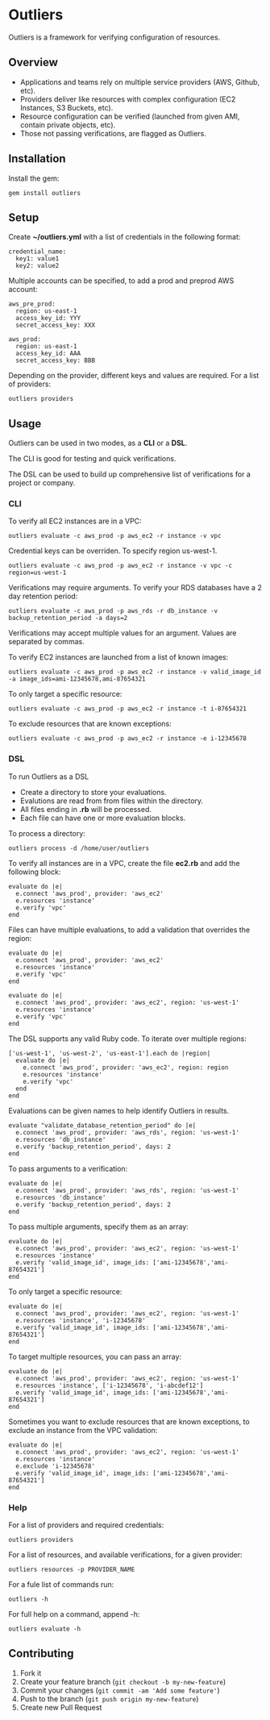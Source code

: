 # Outliers

Outliers is a framework for verifying configuration of resources.

## Overview

* Applications and teams rely on multiple service providers (AWS, Github, etc).
* Providers deliver like resources with complex configuration (EC2 Instances, S3 Buckets, etc).
* Resource configuration can be verified (launched from given AMI, contain private objects, etc).
* Those not passing verifications, are flagged as Outliers.

## Installation

Install the gem:

    gem install outliers

## Setup

Create **~/outliers.yml** with a list of credentials in the following format:

    credential_name:
      key1: value1
      key2: value2

Multiple accounts can be specified, to add a prod and preprod AWS account:

    aws_pre_prod:
      region: us-east-1
      access_key_id: YYY
      secret_access_key: XXX

    aws_prod:
      region: us-east-1
      access_key_id: AAA
      secret_access_key: BBB

Depending on the provider, different keys and values are required. For a list of providers:

    outliers providers

## Usage

Outliers can be used in two modes, as a **CLI** or a **DSL**.

The CLI is good for testing and quick verifications.

The DSL can be used to build up comprehensive list of verifications for a project or company.

### CLI

To verify all EC2 instances are in a VPC:

    outliers evaluate -c aws_prod -p aws_ec2 -r instance -v vpc

Credential keys can be overriden. To specify region us-west-1.

    outliers evaluate -c aws_prod -p aws_ec2 -r instance -v vpc -c region=us-west-1

Verifications may require arguments. To verify your RDS databases have a 2 day retention period:

    outliers evaluate -c aws_prod -p aws_rds -r db_instance -v backup_retention_period -a days=2

Verifications may accept multiple values for an argument. Values are separated by commas.

To verify EC2 instances are launched from a list of known images:

    outliers evaluate -c aws_prod -p aws_ec2 -r instance -v valid_image_id -a image_ids=ami-12345678,ami-87654321

To only target a specific resource:

    outliers evaluate -c aws_prod -p aws_ec2 -r instance -t i-87654321

To exclude resources that are known exceptions:

    outliers evaluate -c aws_prod -p aws_ec2 -r instance -e i-12345678

### DSL

To run Outliers as a DSL

* Create a directory to store your evaluations. 
* Evalutions are read from from files within the directory.
* All files ending in **.rb** will be processed.
* Each file can have one or more evaluation blocks. 

To process a directory:

    outliers process -d /home/user/outliers

To verify all instances are in a VPC, create the file **ec2.rb** and add the following block:

    evaluate do |e|
      e.connect 'aws_prod', provider: 'aws_ec2'
      e.resources 'instance'
      e.verify 'vpc'
    end

Files can have multiple evaluations, to add a validation that overrides the region:

    evaluate do |e|
      e.connect 'aws_prod', provider: 'aws_ec2'
      e.resources 'instance'
      e.verify 'vpc'
    end

    evaluate do |e|
      e.connect 'aws_prod', provider: 'aws_ec2', region: 'us-west-1'
      e.resources 'instance'
      e.verify 'vpc'
    end

The DSL supports any valid Ruby code. To iterate over multiple regions:

    ['us-west-1', 'us-west-2', 'us-east-1'].each do |region|
      evaluate do |e|
        e.connect 'aws_prod', provider: 'aws_ec2', region: region
        e.resources 'instance'
        e.verify 'vpc'
      end
    end

Evaluations can be given names to help identify Outliers in results.

    evaluate "validate_database_retention_period" do |e|
      e.connect 'aws_prod', provider: 'aws_rds', region: 'us-west-1'
      e.resources 'db_instance'
      e.verify 'backup_retention_period', days: 2
    end

To pass arguments to a verification:

    evaluate do |e|
      e.connect 'aws_prod', provider: 'aws_rds', region: 'us-west-1'
      e.resources 'db_instance'
      e.verify 'backup_retention_period', days: 2
    end

To pass multiple arguments, specify them as an array:

    evaluate do |e|
      e.connect 'aws_prod', provider: 'aws_ec2', region: 'us-west-1'
      e.resources 'instance'
      e.verify 'valid_image_id', image_ids: ['ami-12345678','ami-87654321']
    end

To only target a specific resource:

    evaluate do |e|
      e.connect 'aws_prod', provider: 'aws_ec2', region: 'us-west-1'
      e.resources 'instance', 'i-12345678'
      e.verify 'valid_image_id', image_ids: ['ami-12345678','ami-87654321']
    end

To target multiple resources, you can pass an array:

    evaluate do |e|
      e.connect 'aws_prod', provider: 'aws_ec2', region: 'us-west-1'
      e.resources 'instance', ['i-12345678', 'i-abcdef12']
      e.verify 'valid_image_id', image_ids: ['ami-12345678','ami-87654321']
    end

Sometimes you want to exclude resources that are known exceptions, to exclude an instance from the VPC validation:

    evaluate do |e|
      e.connect 'aws_prod', provider: 'aws_ec2', region: 'us-west-1'
      e.resources 'instance'
      e.exclude 'i-12345678'
      e.verify 'valid_image_id', image_ids: ['ami-12345678','ami-87654321']
    end

### Help

For a list of providers and required credentials:

    outliers providers

For a list of resources, and available verifications, for a given provider:

    outliers resources -p PROVIDER_NAME

For a fule list of commands run:

    outliers -h

For full help on a command, append -h:

    outliers evaluate -h

## Contributing

1. Fork it
2. Create your feature branch (`git checkout -b my-new-feature`)
3. Commit your changes (`git commit -am 'Add some feature'`)
4. Push to the branch (`git push origin my-new-feature`)
5. Create new Pull Request
